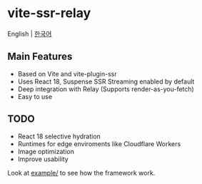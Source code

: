 # vite-ssr-relay

English | [한국어](README.ko.md)

## Main Features

- Based on Vite and vite-plugin-ssr
- Uses React 18, Suspense SSR Streaming enabled by default
- Deep integration with Relay (Supports render-as-you-fetch)
- Easy to use

## TODO

- React 18 selective hydration
- Runtimes for edge enviroments like Cloudflare Workers
- Image optimization
- Improve usability

Look at [example/](/example) to see how the framework work.
